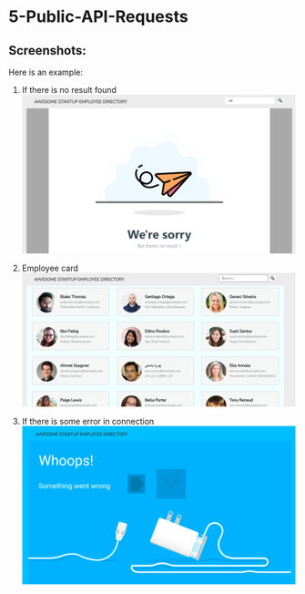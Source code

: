 # 5-Public-API-Requests

## Screenshots:
Here is an example:

1) If there is no result found
![no-result](screenshot_no.png)

2) Employee card
![employee-card](screenshot.png)

3) If there is some error in connection
![error](screenshot_error.png)